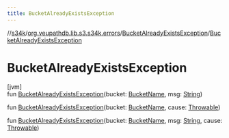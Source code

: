 ```yaml
---
title: BucketAlreadyExistsException
---
```

//[s34k](../../../index.html)/[org.veupathdb.lib.s3.s34k.errors](../index.html)/[BucketAlreadyExistsException](index.html)/[BucketAlreadyExistsException](-bucket-already-exists-exception.html)



# BucketAlreadyExistsException



[jvm]\
fun [BucketAlreadyExistsException](-bucket-already-exists-exception.html)(bucket: [BucketName](../../org.veupathdb.lib.s3.s34k.fields/-bucket-name/index.html), msg: [String](https://kotlinlang.org/api/latest/jvm/stdlib/kotlin/-string/index.html))

fun [BucketAlreadyExistsException](-bucket-already-exists-exception.html)(bucket: [BucketName](../../org.veupathdb.lib.s3.s34k.fields/-bucket-name/index.html), cause: [Throwable](https://kotlinlang.org/api/latest/jvm/stdlib/kotlin/-throwable/index.html))

fun [BucketAlreadyExistsException](-bucket-already-exists-exception.html)(bucket: [BucketName](../../org.veupathdb.lib.s3.s34k.fields/-bucket-name/index.html), msg: [String](https://kotlinlang.org/api/latest/jvm/stdlib/kotlin/-string/index.html), cause: [Throwable](https://kotlinlang.org/api/latest/jvm/stdlib/kotlin/-throwable/index.html))




